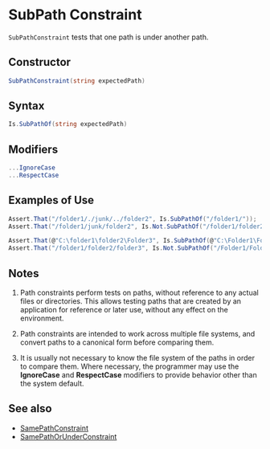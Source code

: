 # SubPath Constraint

`SubPathConstraint` tests that one path is under another path.

## Constructor

```csharp
SubPathConstraint(string expectedPath)
```

## Syntax

```csharp
Is.SubPathOf(string expectedPath)
```

## Modifiers

```csharp
...IgnoreCase
...RespectCase
```

## Examples of Use

```csharp
Assert.That("/folder1/./junk/../folder2", Is.SubPathOf("/folder1/"));
Assert.That("/folder1/junk/folder2", Is.Not.SubPathOf("/folder1/folder2"));

Assert.That(@"C:\folder1\folder2\Folder3", Is.SubPathOf(@"C:\Folder1\Folder2").IgnoreCase);
Assert.That("/folder1/folder2/folder3", Is.Not.SubPathOf("/Folder1/Folder2/Folder3").RespectCase);
```

## Notes

1. Path constraints perform tests on paths, without reference to any
actual files or directories. This allows testing paths that are
created by an application for reference or later use, without
any effect on the environment.

2. Path constraints are intended to work across multiple file systems,
and convert paths to a canonical form before comparing them.

3. It is usually not necessary to know the file system of the paths
in order to compare them. Where necessary, the programmer may
use the **IgnoreCase** and **RespectCase** modifiers to provide
behavior other than the system default.

## See also

* [SamePathConstraint](SamePathConstraint.md)
* [SamePathOrUnderConstraint](SamePathOrUnderConstraint.md)
